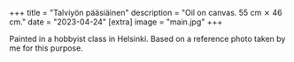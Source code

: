 +++
title = "Talviyön pääsiäinen"
description = "Oil on canvas. 55 cm ⨯ 46 cm."
date = "2023-04-24"
[extra]
image = "main.jpg"
+++

Painted in a hobbyist class in Helsinki. Based on a reference photo taken by me for this purpose.
